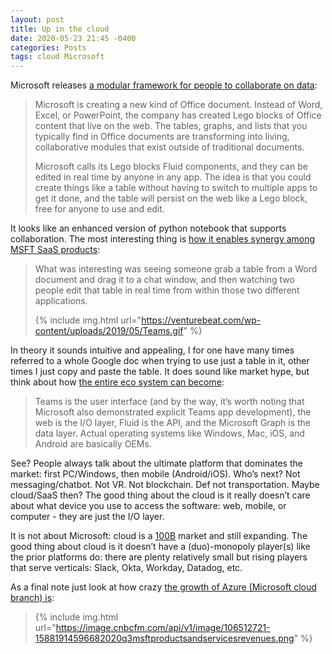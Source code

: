 ```yaml
---
layout: post
title: Up in the cloud
date: 2020-05-23 21:45 -0400
categories: Posts
tags: cloud Microsoft
---
```


Microsoft releases [a modular framework for people to collaborate on data](https://www.theverge.com/2020/5/19/21260005/microsoft-office-fluid-web-document-features-build):

> Microsoft is creating a new kind of Office document. Instead of Word, Excel, or PowerPoint, the company has created Lego blocks of Office content that live on the web. The tables, graphs, and lists that you typically find in Office documents are transforming into living, collaborative modules that exist outside of traditional documents.
>
> Microsoft calls its Lego blocks Fluid components, and they can be edited in real time by anyone in any app. The idea is that you could create things like a table without having to switch to multiple apps to get it done, and the table will persist on the web like a Lego block, free for anyone to use and edit.

It looks like an enhanced version of python notebook that supports collaboration. The most interesting thing is [how it enables synergy among MSFT SaaS products](https://venturebeat.com/2019/05/08/how-microsofts-fluid-framework-flows/):

> What was interesting was seeing someone grab a table from a Word document and drag it to a chat window, and then watching two people edit that table in real time from within those two different applications.
>
> {% include img.html url="https://venturebeat.com/wp-content/uploads/2019/05/Teams.gif" %}

In theory it sounds intuitive and appealing, I for one have many times referred to a whole Google doc when trying to use just a table in it, other times I just copy and paste the table. It does sound like market hype, but think about how [the entire eco system can become](https://stratechery.com/2020/steve-jobs-and-opendoc-fluid-framework-microsoft-lists/):

> Teams is the user interface (and by the way, it’s worth noting that Microsoft also demonstrated explicit Teams app development), the web is the I/O layer, Fluid is the API, and the Microsoft Graph is the data layer. Actual operating systems like Windows, Mac, iOS, and Android are basically OEMs.

See? People always talk about the ultimate platform that dominates the market: first PC/Windows, then mobile (Android/iOS). Who’s next? Not messaging/chatbot. Not VR. Not blockchain. Def not transportation. Maybe cloud/SaaS then? The good thing about the cloud is it really doesn’t care about what device you use to access the software: web, mobile, or computer - they are just the I/O layer.

It is not about Microsoft: cloud is a [100B](https://www.statista.com/chart/18819/worldwide-market-share-of-leading-cloud-infrastructure-service-providers/) market and still expanding. The good thing about cloud is it doesn’t have a (duo)-monopoly player(s) like the prior platforms do: there are plenty relatively small but rising players that serve verticals: Slack, Okta, Workday, Datadog, etc.

As a final note just look at how crazy [the growth of Azure (Microsoft cloud branch) is](https://www.cnbc.com/2020/04/29/microsoft-msft-earnings-q3-2020.html):

> {% include img.html url="https://image.cnbcfm.com/api/v1/image/106512721-15881914596682020q3msftproductsandservicesrevenues.png" %}